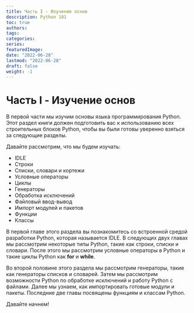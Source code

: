 ```yaml
---
title: Часть I - Изучение основ
description: Python 101
toc: true
authors:
tags:
categories:
series:
featuredImage:
date: "2022-06-28"
lastmod: "2022-06-28"
draft: false
weight: -1
---
```


# Часть I - Изучение основ

В первой части мы изучим основы языка программирования Python. Этот раздел книги должен подготовить вас к использованию всех строительных блоков Python, чтобы вы были готовы уверенно взяться за следующие разделы.

Давайте рассмотрим, что мы будем изучать:

- IDLE
- Строки
- Списки, словари и кортежи
- Условные операторы
- Циклы
- Генераторы
- Обработка исключений
- Файловый ввод-вывод
- Импорт модулей и пакетов
- Функции
- Классы

В первой главе этого раздела вы познакомитесь со встроенной средой разработки Python, которая называется IDLE. В следующих двух главах мы рассмотрим некоторые типы Python, такие как строки, списки и словари. После этого мы рассмотрим условные операторы в Python и такие циклы Python как **for** и **while**.

Во второй половине этого раздела мы рассмотрим генераторы, такие как генераторы списков и словарей. Затем мы рассмотрим возможности Python по обработке исключений и работу Python с файлами. Далее мы узнаем, как импортировать готовые модули и пакеты. Последние две главы посвящены функциям и классам Python.

Давайте начнем!
